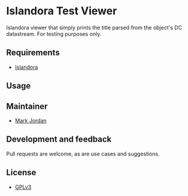 # Islandora Test Viewer

Islandora viewer that simply prints the title parsed from the object's DC datastream. For testing purposes only.

## Requirements

* [Islandora](https://github.com/Islandora/islandora)

## Usage

## Maintainer

* [Mark Jordan](https://github.com/mjordan)

## Development and feedback

Pull requests are welcome, as are use cases and suggestions.

## License

* [GPLv3](http://www.gnu.org/licenses/gpl-3.0.txt)
